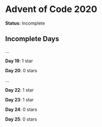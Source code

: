# Advent of Code 2020
**Status:** Incomplete

## Incomplete Days
...

**Day 19**: 1 star

**Day 20**: 0 stars

...

**Day 22**: 1 star

**Day 23**: 1 star

**Day 24**: 0 stars

**Day 25**: 0 stars
